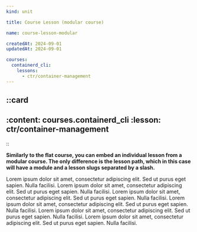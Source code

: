 ```yaml
---
kind: unit

title: Course Lesson (modular course)

name: course-lesson-modular

createdAt: 2024-09-01
updatedAt: 2024-09-01

courses:
  containerd_cli:
    lessons:
      - ctr/container-management
---
```


::card
---
:content: courses.containerd_cli
:lesson: ctr/container-management
---
::

**Similarly to the flat course, you can embed an individual lesson from a modular course.
The only difference is the lesson path, which in this case will have a module and a lesson slugs separated by a slash.**

Lorem ipsum dolor sit amet, consectetur adipiscing elit. Sed ut purus eget sapien. Nulla facilisi.
Lorem ipsum dolor sit amet, consectetur adipiscing elit. Sed ut purus eget sapien. Nulla facilisi.
Lorem ipsum dolor sit amet, consectetur adipiscing elit. Sed ut purus eget sapien. Nulla facilisi.
Lorem ipsum dolor sit amet, consectetur adipiscing elit. Sed ut purus eget sapien. Nulla facilisi.
Lorem ipsum dolor sit amet, consectetur adipiscing elit. Sed ut purus eget sapien. Nulla facilisi.
Lorem ipsum dolor sit amet, consectetur adipiscing elit. Sed ut purus eget sapien. Nulla facilisi.
